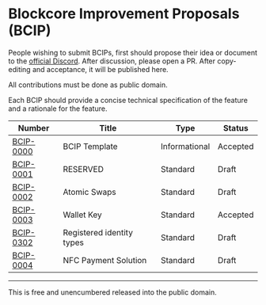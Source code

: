# Blockcore Improvement Proposals (BCIP)

People wishing to submit BCIPs, first should propose their idea or document to the [official Discord](https://www.blockcore.net/discord). After discussion, please open a PR. After copy-editing and acceptance, it will be published here.

All contributions must be done as public domain.

Each BCIP should provide a concise technical specification of the feature and a rationale for the feature.

| Number                    | Title                     | Type          | Status   |
| ------------------------- | ------------------------- | ------------- | -------- |
| [BCIP-0000](bcip-0000.md) | BCIP Template             | Informational | Accepted |
| [BCIP-0001](bcip-0001.md) | RESERVED                  | Standard      | Draft    |
| [BCIP-0002](bcip-0002.md) | Atomic Swaps              | Standard      | Draft    |
| [BCIP-0003](bcip-0003.md) | Wallet Key                | Standard      | Accepted |
| [BCIP-0302](bcip-0302.md) | Registered identity types | Standard      | Draft    |
| [BCIP-0004](bcip-0004.md) | NFC Payment Solution      | Standard      | Draft    |

---

This is free and unencumbered released into the public domain.
